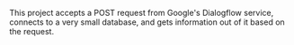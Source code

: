 This project accepts a POST request from Google's Dialogflow service, connects to a very small database, and gets information out of it based on the request.